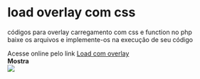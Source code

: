 # load overlay com css
códigos para overlay carregamento com css e function no php
<br>
baixe os arquivos e implemente-os na execução de seu código<br>


Acesse online pelo link <a href="https://cursos.nastand.com/overlay/" target="_Blank">Load com overlay</a>
<br>
<b>Mostra</b> <br>
<img src="https://cursos.nastand.com/overlay/img/mostra1.jpg" />

